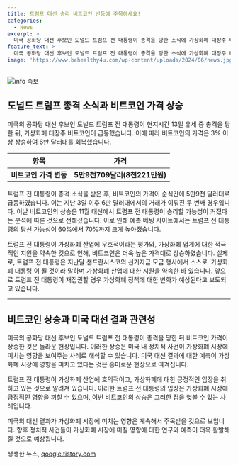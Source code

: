 ```yaml
---
title: 트럼프 대선 승리 비트코인 반등에 주목하세요!
categories:
  - News
excerpt: >
  미국 공화당 대선 후보인 도널드 트럼프 전 대통령이 총격을 당한 소식에 가상화폐 대장주 비트코인이 6만 달러 회복하며 3% 상승했습니다. 이는 트럼프 전 대통령의 당선 가능성이 높아진 것으로 분석되며, 폴리마켓에 따르면 당선 가능성은 60%에서 70%까지 상승했습니다. 트럼프 전 대통령은 가상화폐 산업에 우호적이라는 이미지를 갖고 있으며, 재집권 시 현 정부의 적대적인 가상화폐 정책을 뒤집을 것으로 예상됩니다. SBS Biz는 당신의 제보를 기다리고 있습니다. [자세히 보기]
feature_text: >
  미국 공화당 대선 후보인 도널드 트럼프 전 대통령이 총격을 당한 소식에 가상화폐 대장주 비트코인이 6만 달러 회복하며 3% 상승했습니다. 이는 트럼프 전 대통령의 당선 가능성이 높아진 것으로 분석되며, 폴리마켓에 따르면 당선 가능성은 60%에서 70%까지 상승했습니다. 트럼프 전 대통령은 가상화폐 산업에 우호적이라는 이미지를 갖고 있으며, 재집권 시 현 정부의 적대적인 가상화폐 정책을 뒤집을 것으로 예상됩니다. SBS Biz는 당신의 제보를 기다리고 있습니다. [자세히 보기]
image: 'https://www.behealthy4u.com/wp-content/uploads/2024/06/news.jpg'
---
```


<p><img src="https://www.behealthy4u.com/wp-content/uploads/2024/06/news.jpg" alt="info 속보" /></p>

<h2 data-ke-size="size26">도널드 트럼프 총격 소식과 비트코인 가격 상승</h2>

<p data-ke-size="size16">미국의 공화당 대선 후보인 도널드 트럼프 전 대통령이 현지시간 13일 유세 중 총격을 당한 뒤, 가상화폐 대장주 비트코인이 급등했습니다. 이에 따라 비트코인의 가격은 3% 이상 상승하여 6만 달러대를 회복했습니다.</p>

<table>
<thead>
<tr>
<th>항목</th>
<th>가격</th>
</tr>
</thead>
<tbody>
<tr>
<td><b>비트코인 가격 변동</b></td>
<td style="text-align: center; height: 17px;"><b>5만9천709달러(8천221만원)</b></td>
</tr>
</tbody>
</table>

<p data-ke-size="size16">트럼프 전 대통령이 총격 소식을 받은 후, 비트코인의 가격이 순식간에 5만9천 달러대로 급등하였습니다. 이는 지난 3일 이후 6만 달러대에서의 거래가 이뤄진 두 번째 경우입니다. 이날 비트코인의 상승은 11월 대선에서 트럼프 전 대통령이 승리할 가능성이 커졌다는 분석에 따른 것으로 전해졌습니다. 이로 인해 예측 베팅 사이트에서는 트럼프 전 대통령의 당선 가능성이 60%에서 70%까지 크게 높아졌습니다.</p>

<p data-ke-size="size16">트럼프 전 대통령이 가상화폐 산업에 우호적이라는 평가와, 가상화폐 업계에 대한 적극적인 지원을 약속한 것으로 인해, 비트코인은 더욱 높은 가격대로 상승하였습니다. 실제로, 트럼프 전 대통령은 지난달 샌프란시스코의 선거자금 모금 행사에서 스스로 '가상화폐 대통령'이 될 것이라 말하며 가상화폐 산업에 대한 지원을 약속한 바 있습니다. 앞으로 트럼프 전 대통령이 재집권할 경우 가상화폐 정책에 대한 변화가 예상된다고 보도되고 있습니다.</p>

<hr>

<h2 data-ke-size="size26">비트코인 상승과 미국 대선 결과 관련성</h2>

<p data-ke-size="size16">미국의 공화당 대선 후보인 도널드 트럼프 전 대통령이 총격을 당한 뒤 비트코인 가격이 상승한 것은 놀라운 현상입니다. 이러한 상승은 미국 내 정치적 사건이 가상화폐 시장에 미치는 영향을 보여주는 사례로 해석할 수 있습니다. 미국 대선 결과에 대한 예측이 가상화폐 시장에 영향을 미치고 있다는 것은 흥미로운 현상으로 여겨집니다.</p>

<p data-ke-size="size16">트럼프 전 대통령이 가상화폐 산업에 호의적이고, 가상화폐에 대한 긍정적인 입장을 취하고 있는 것으로 알려져 있습니다. 이러한 트럼프 전 대통령의 입장은 가상화폐 시장에 긍정적인 영향을 끼칠 수 있으며, 이번 비트코인의 상승은 그러한 점을 엿볼 수 있는 사례입니다.</p>

<p data-ke-size="size16">미국의 대선 결과가 가상화폐 시장에 미치는 영향은 계속해서 주목받을 것으로 보입니다. 향후 정치적 사건들이 가상화폐 시장에 미칠 영향에 대한 연구와 예측이 더욱 활발해질 것으로 예상됩니다.</p>
생생한 뉴스, <a href="https://qoogle.tistory.com" rel="dofollow">qoogle.tistory.com</a>


